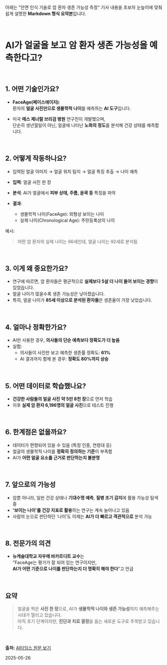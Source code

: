 아래는 "안면 인식 기술로 암 환자 생존 가능성 측정" 기사 내용을 초보자 눈높이에 맞춰 쉽게 설명한 **Markdown 형식 요약본**입니다.

<br>

# AI가 얼굴을 보고 암 환자 생존 가능성을 예측한다고?

<br>

## 1. 어떤 기술인가요?

- **FaceAge(페이스에이지)**:  
  환자의 **얼굴 사진만으로 생물학적 나이**를 예측하는 **AI 도구**입니다.

- 미국 **매스 제너럴 브리검 병원** 연구진이 개발했으며,  
  단순히 생년월일이 아닌, 얼굴에 나타난 **노화의 정도**를 분석해 건강 상태를 예측합니다.

<br>

## 2. 어떻게 작동하나요?
 
- 입력된 얼굴 이미지 → 얼굴 위치 탐지 → 얼굴 특징 추출 → 나이 예측

- **입력**: 얼굴 사진 한 장  
- **분석**: AI가 얼굴에서 **피부 상태, 주름, 윤곽 등** 특징을 파악
- **결과**:  
  - 생물학적 나이(FaceAge): 외형상 보이는 나이  
  - 실제 나이(Chronological Age): 주민등록상의 나이  

예시:  
> 어떤 암 환자의 실제 나이는 66세인데, 얼굴 나이는 92세로 분석됨

<br>

## 3. 이게 왜 중요한가요?

- 연구에 따르면, 암 환자들은 평균적으로 **실제보다 5살 더 나이 들어 보이는 경향**이 있었습니다.
- 얼굴 나이가 많을수록 생존 가능성은 낮아졌습니다.
- 특히, 얼굴 나이가 **85세 이상으로 분석된 환자들**은 생존율이 가장 낮았습니다.

<br>

## 4. 얼마나 정확한가요?

- AI만 사용한 경우, **의사들의 단순 예측보다 정확도가 더 높음**
- 실험:
  - 의사들이 사진만 보고 예측한 생존률 정확도: **61%**
  - AI 결과까지 함께 본 경우: **정확도 80%까지 상승**

<br>

## 5. 어떤 데이터로 학습했나요?

- **건강한 사람들의 얼굴 사진 약 5만 8천 장**으로 먼저 학습
- 이후 **실제 암 환자 6,196명의 얼굴 사진**으로 테스트 진행

<br>

## 6. 한계점은 없을까요?

- 데이터가 편향되어 있을 수 있음 (특정 인종, 연령대 등)
- 얼굴의 생물학적 나이를 **정확히 정의하는 기준**이 부족함
- AI가 **어떤 얼굴 요소를 근거로 판단하는지 불분명**

<br>

## 7. 앞으로의 가능성

- 암뿐 아니라, 일반 건강 상태나 **기대수명 예측**, **질병 조기 감지**에 활용 가능성 탐색 중
- **'보이는 나이'를 건강 지표로 활용**하는 연구는 계속 늘어나고 있음
- 사람의 눈으로 판단하던 ‘나이’도 이제는 **AI가 더 빠르고 객관적으로** 분석 가능

<br>

## 8. 전문가의 의견

- **뉴캐슬대학교 자우메 바카르디트 교수**는  
  "FaceAge는 평가가 잘 되어 있는 연구이지만,  
  **AI가 어떤 기준으로 나이를 판단하는지 더 명확히 해야 한다**"고 언급

<br>

## 요약

> 얼굴을 찍은 **사진 한 장**으로, AI가 **생물학적 나이와 생존 가능성**까지 예측해주는 시대가 열리고 있습니다.   
> 아직 초기 단계이지만, **진단과 치료 결정**을 돕는 새로운 도구로 주목받고 있습니다.

<br>

**출처:** [AI타임스 원문 보기](https://www.aitimes.com/news/articleView.html?idxno=170315)

2025-05-26
